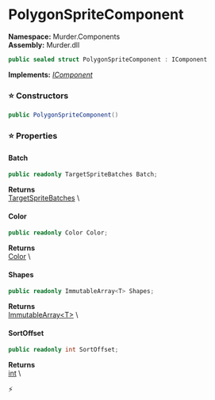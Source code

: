 # PolygonSpriteComponent

**Namespace:** Murder.Components \
**Assembly:** Murder.dll

```csharp
public sealed struct PolygonSpriteComponent : IComponent
```

**Implements:** _[IComponent](../..//Bang/Components/IComponent.html)_

### ⭐ Constructors
```csharp
public PolygonSpriteComponent()
```

### ⭐ Properties
#### Batch
```csharp
public readonly TargetSpriteBatches Batch;
```

**Returns** \
[TargetSpriteBatches](../..//Murder/Core/Graphics/TargetSpriteBatches.html) \
#### Color
```csharp
public readonly Color Color;
```

**Returns** \
[Color](../..//Murder/Core/Graphics/Color.html) \
#### Shapes
```csharp
public readonly ImmutableArray<T> Shapes;
```

**Returns** \
[ImmutableArray\<T\>](https://learn.microsoft.com/en-us/dotnet/api/System.Collections.Immutable.ImmutableArray-1?view=net-7.0) \
#### SortOffset
```csharp
public readonly int SortOffset;
```

**Returns** \
[int](https://learn.microsoft.com/en-us/dotnet/api/System.Int32?view=net-7.0) \


⚡